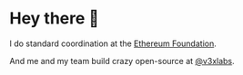 # Hey there 👋

I do standard coordination at the [Ethereum Foundation](https://ethereum.foundation/).

And me and my team build crazy open-source at [@v3xlabs](http://github.com/v3xlabs).
